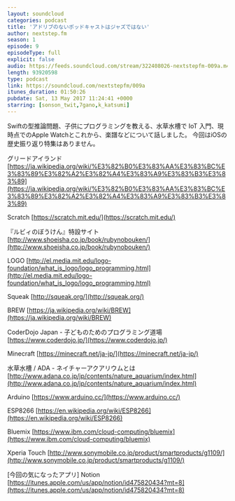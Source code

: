 ```yaml
---
layout: soundcloud
categories: podcast
title: 'アドリブのないポッドキャストはジャズではない'
author: nextstep.fm
season: 1
episode: 9
episodeType: full
explicit: false
audio: https://feeds.soundcloud.com/stream/322408026-nextstepfm-009a.m4a
length: 93920598
type: podcast
link: https://soundcloud.com/nextstepfm/009a
itunes_duration: 01:50:26
pubdate: Sat, 13 May 2017 11:24:41 +0000
starring: [sonson_twit,7gano,k_katsumi]
---
```


Swiftの型推論問題、子供にプログラミングを教える、水草水槽で IoT 入門、現時点でのApple Watchとこれから、楽譜などについて話しました。
今回はiOSの歴史振り返り特集はありません。

グリードアイランド
[https://ja.wikipedia.org/wiki/%E3%82%B0%E3%83%AA%E3%83%BC%E3%83%89%E3%82%A2%E3%82%A4%E3%83%A9%E3%83%B3%E3%83%89](https://ja.wikipedia.org/wiki/%E3%82%B0%E3%83%AA%E3%83%BC%E3%83%89%E3%82%A2%E3%82%A4%E3%83%A9%E3%83%B3%E3%83%89)

Scratch
[https://scratch.mit.edu/](https://scratch.mit.edu/)

『ルビィのぼうけん』特設サイト
[http://www.shoeisha.co.jp/book/rubynobouken/](http://www.shoeisha.co.jp/book/rubynobouken/)

LOGO
[http://el.media.mit.edu/logo-foundation/what_is_logo/logo_programming.html](http://el.media.mit.edu/logo-foundation/what_is_logo/logo_programming.html)

Squeak
[http://squeak.org/](http://squeak.org/)

BREW
[https://ja.wikipedia.org/wiki/BREW](https://ja.wikipedia.org/wiki/BREW)

CoderDojo Japan - 子どものためのプログラミング道場
[https://www.coderdojo.jp/](https://www.coderdojo.jp/)

Minecraft
[https://minecraft.net/ja-jp/](https://minecraft.net/ja-jp/)

水草水槽 / ADA - ネイチャーアクアリウムとは
[http://www.adana.co.jp/jp/contents/nature_aquarium/index.html](http://www.adana.co.jp/jp/contents/nature_aquarium/index.html)

Arduino
[https://www.arduino.cc/](https://www.arduino.cc/)

ESP8266
[https://en.wikipedia.org/wiki/ESP8266](https://en.wikipedia.org/wiki/ESP8266)

Bluemix
[https://www.ibm.com/cloud-computing/bluemix](https://www.ibm.com/cloud-computing/bluemix)

Xperia Touch
[http://www.sonymobile.co.jp/product/smartproducts/g1109/](http://www.sonymobile.co.jp/product/smartproducts/g1109/)

[今回の気になったアプリ]
Notion
[https://itunes.apple.com/us/app/notion/id475820434?mt=8](https://itunes.apple.com/us/app/notion/id475820434?mt=8)

